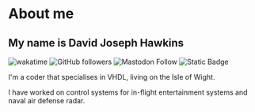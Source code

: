 # About me

## My name is David Joseph Hawkins

![wakatime](https://wakatime.com/badge/user/677847e8-ed61-4250-aee6-27df12870cb2.svg?style=for-the-badge)
![GitHub followers](https://img.shields.io/github/followers/djh1997?style=for-the-badge)
![Mastodon Follow](https://img.shields.io/mastodon/follow/109443534112738702?domain=https%3A%2F%2Fmastodon.iow.social%2F&style=for-the-badge
)
![Static Badge](https://img.shields.io/badge/djh1997-gravatar?style=for-the-badge&label=Gravatar&link=https%3A%2F%2Fwww.gravatar.com%2F70b91404066f890ce74de6c54a61f25595b231227bb7769c2b2b88e9e6f47260
)

I'm a coder that specialises in VHDL, living on the Isle of Wight.

I have worked on control systems for in-flight entertainment systems and naval air defense radar.
